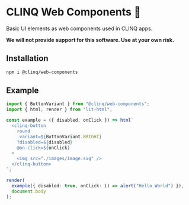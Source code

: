 # CLINQ Web Components :art:

Basic UI elements as web components used in CLINQ apps.

**We will not provide support for this software. Use at your own risk.**

## Installation

```sh
npm i @clinq/web-components
```

## Example

```ts
import { ButtonVariant } from "@clinq/web-components";
import { html, render } from "lit-html";

const example = ({ disabled, onClick }) => html`
  <clinq-button
    round
    .variant=${ButtonVariant.BRIGHT}
    ?disabled=${disabled}
    @on-click=${onClick}
  >
    <img src="./images/image.svg" />
  </clinq-button>
`;

render(
  example({ disabled: true, onClick: () => alert("Hello World") }),
  document.body
);
```
